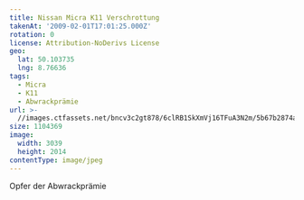 ```yaml
---
title: Nissan Micra K11 Verschrottung
takenAt: '2009-02-01T17:01:25.000Z'
rotation: 0
license: Attribution-NoDerivs License
geo:
  lat: 50.103735
  lng: 8.76636
tags:
  - Micra
  - K11
  - Abwrackprämie
url: >-
  //images.ctfassets.net/bncv3c2gt878/6clRB1SkXmVj16TFuA3N2m/5b67b2874ac0256a4221be6162eccd6e/nissan-micra-k11-verschrottung_4356391616_o
size: 1104369
image:
  width: 3039
  height: 2014
contentType: image/jpeg
---
```


Opfer der Abwrackprämie
